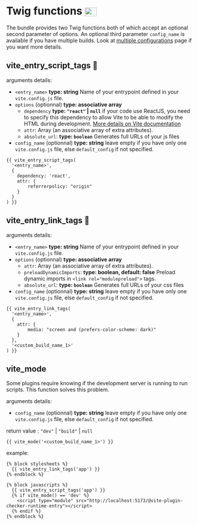 # Twig functions <img src="/images/logo-twig.svg" width="32" height="23" style="display: inline; vertical-align: -10%; " />

The bundle provides two Twig functions both of which accept an optional second parameter of options.
An optional third parameter `config_name` is available if you have multiple builds. Look at [multiple configurations](/guide/multiple-configurations) page if you want more details.

## vite_entry_script_tags 📜

arguments details:
- `<entry_name>` **type: string** Name of your entrypoint defined in your `vite.config.js` file.
- `options` (optionnal) **type: associative array**
  - `dependency` **type: `"react"` | `null`** if your code use ReactJS, you need to specify this dependency to allow Vite to be able to modify the HTML during development. [More details on Vite documentation](https://vitejs.dev/guide/backend-integration.html#backend-integration)
  - `attr`: Array (an associative array of extra attributes).
  - `absolute_url`: **type: `boolean`** Generates full URLs of your js files
- `config_name` (optionnal) **type: string** leave empty if you have only one `vite.config.js` file, else `default_config` if not specified.

```twig
{{ vite_entry_script_tags(
  '<entry_name>',
  {
    dependency: 'react',
    attr: {
        referrerpolicy: "origin"
    }
  }
) }}
```


## vite_entry_link_tags 🎨

arguments details:
- `<entry_name>` **type: string** Name of your entrypoint defined in your `vite.config.js` file.
- `options` (optionnal) **type: associative array**
  - `attr`: Array (an associative array of extra attributes).
  - `preloadDynamicImports`: **type: boolean, default: false** Preload dynamic imports in `<link rel="modulepreload">` tags.
  - `absolute_url`: **type: `boolean`** Generates full URLs of your css files
- `config_name` (optionnal) **type: string** leave empty if you have only one `vite.config.js` file, else `default_config` if not specified.


```twig
{{ vite_entry_link_tags(
  '<entry_name>',
  {
    attr: {
        media: "screen and (prefers-color-scheme: dark)"
    }
  },
  '<custom_build_name_1>'
) }}
```

## vite_mode

Some plugins require knowing if the development server is running to run scripts. This function solves this problem.

arguments details:
- `config_name` (optionnal) **type: string** leave empty if you have only one `vite.config.js` file, else `default_config` if not specified.

return value : `"dev"` | `"build"` | `null`

```twig
{{ vite_mode('<custom_build_name_1>') }}
```

example:
```twig
{% block stylesheets %}
  {{ vite_entry_link_tags('app') }}
{% endblock %}

{% block javascripts %}
  {{ vite_entry_script_tags('app') }}
  {% if vite_mode() == 'dev' %}
    <script type="module" src="http://localhost:5173/@vite-plugin-checker-runtime-entry"></script>
  {% endif %}
{% endblock %}
```
